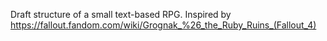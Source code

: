 Draft structure of a small text-based RPG. Inspired by https://fallout.fandom.com/wiki/Grognak_%26_the_Ruby_Ruins_(Fallout_4)
